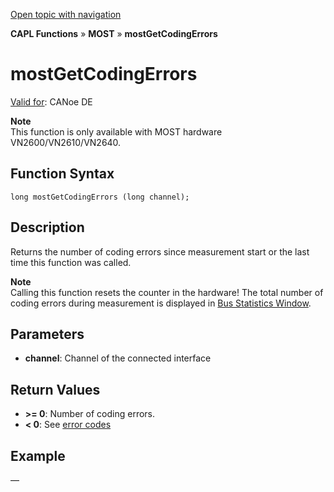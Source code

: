 [Open topic with navigation](../../../../../CANoeDEFamily.htm#Topics/CAPLFunctions/MOST/Functions/CAPLfunctionMOSTGetCodingErrors.md)

**CAPL Functions** » **MOST** » **mostGetCodingErrors**

# mostGetCodingErrors

[Valid for](../../../Shared/FeatureAvailability.md): CANoe DE

**Note**  
This function is only available with MOST hardware VN2600/VN2610/VN2640.

## Function Syntax

```
long mostGetCodingErrors (long channel);
```

## Description

Returns the number of coding errors since measurement start or the last time this function was called.

**Note**  
Calling this function resets the counter in the hardware! The total number of coding errors during measurement is displayed in [Bus Statistics Window](../../../CANoeCANalyzer/Windows/BusStatistic/BusStatisticWindowMOST.md).

## Parameters

- **channel**: Channel of the connected interface

## Return Values

- **>= 0**: Number of coding errors.
- **< 0**: See [error codes](../CAPLfunctionsMOSTErrorCodes.md)

## Example

—
